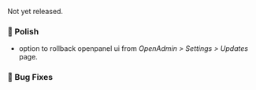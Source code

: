 Not yet released.

### 💅 Polish
- option to rollback openpanel ui from *OpenAdmin > Settings > Updates* page.

### 🐛 Bug Fixes
